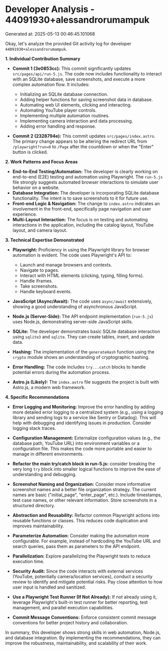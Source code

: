 # Developer Analysis - 44091930+alessandrorumampuk
Generated at: 2025-05-13 00:46:45.101068

Okay, let's analyze the provided Git activity log for developer `44091930+alessandrorumampuk`.

**1. Individual Contribution Summary**

*   **Commit 1 (3e0853cc):**  This commit significantly updates `src/pages/api/run-5.js`.  The code now includes functionality to interact with an SQLite database, save screenshots, and execute a more complex automation flow. It includes:

    *   Initializing an SQLite database connection.
    *   Adding helper functions for saving screenshot data in database.
    *   Automating web UI elements, clicking and interacting.
    *   Automating YouTube player controls.
    *   Implementing multiple automation routines.
    *   Implementing camera interaction and data processing.
    *   Adding error handling and response.

*   **Commit 2 (2328794e):**  This commit updates `src/pages/index.astro`. The primary change appears to be altering the redirect URL from `/playwright?run=0` to `/Page` after the countdown or when the "Enter" button is clicked.

**2. Work Patterns and Focus Areas**

*   **End-to-End Testing/Automation:** The developer is clearly working on end-to-end (E2E) testing and automation using Playwright. The `run-5.js` file strongly suggests automated browser interactions to simulate user behavior on a website.
*   **Database Integration:** The developer is incorporating SQLite database functionality. The intent is to save screenshots to it for future use.
*   **Front-end Logic & Navigation:** The change to `index.astro` indicates an involvement in the front-end, specifically page navigation and user experience.
*   **Multi-Layout Interaction:** The focus is on testing and automating interactions in the application, including the catalog layout, YouTube layout, and camera layout.

**3. Technical Expertise Demonstrated**

*   **Playwright:**  Proficiency in using the Playwright library for browser automation is evident. The code uses Playwright's API to:
    *   Launch and manage browsers and contexts.
    *   Navigate to pages.
    *   Interact with HTML elements (clicking, typing, filling forms).
    *   Handle iframes.
    *   Take screenshots.
    *   Handle keyboard events.

*   **JavaScript (Async/Await):** The code uses `async/await` extensively, showing a good understanding of asynchronous JavaScript.

*   **Node.js (Server-Side):** The API endpoint implementation (`run-5.js`) uses Node.js, demonstrating server-side JavaScript skills.

*   **SQLite:** The developer demonstrates basic SQLite database interaction using `sqlite3` and `sqlite`. They can create tables, insert, and update data.

*   **Hashing:**  The implementation of the `generateHash` function using the `crypto` module shows an understanding of cryptographic hashing.

*   **Error Handling:** The code includes `try...catch` blocks to handle potential errors during the automation process.

*   **Astro.js (Likely):** The `index.astro` file suggests the project is built with Astro.js, a modern web framework.

**4. Specific Recommendations**

*   **Error Logging and Monitoring:** Improve the error handling by adding more detailed error logging to a centralized system (e.g., using a logging library and sending logs to a service like Sentry or Datadog).  This will help with debugging and identifying issues in production.  Consider logging stack traces.

*   **Configuration Management:** Externalize configuration values (e.g., the database path, YouTube URL) into environment variables or a configuration file. This makes the code more portable and easier to manage in different environments.

*   **Refactor the main try/catch block in run-5.js:** consider breaking the very long `try` block into smaller logical functions to improve the ease of understanding and debugging.

*   **Screenshot Naming and Organization:**  Consider more informative screenshot names and a better file organization strategy.  The current names are basic ("initial\_page", "enter\_page", etc.).  Include timestamps, test case names, or other relevant information.  Store screenshots in a structured directory.

*   **Abstraction and Reusability:** Refactor common Playwright actions into reusable functions or classes. This reduces code duplication and improves maintainability.

*   **Parameterize Automation:** Consider making the automation more configurable. For example, instead of hardcoding the YouTube URL and search queries, pass them as parameters to the API endpoint.

*   **Parallelization:** Explore parallelizing the Playwright tests to reduce execution time.

*   **Security Audit:** Since the code interacts with external services (YouTube, potentially camera/location services), conduct a security review to identify and mitigate potential risks. Pay close attention to how user input is handled and sanitized.

*   **Use a Playwright Test Runner (If Not Already):** If not already using it, leverage Playwright's built-in test runner for better reporting, test management, and parallel execution capabilities.

*  **Commit Message Conventions:** Enforce consistent commit message conventions for better project history and collaboration.

In summary, this developer shows strong skills in web automation, Node.js, and database integration. By implementing the recommendations, they can improve the robustness, maintainability, and scalability of their work.
